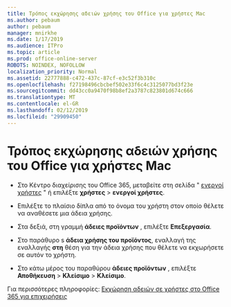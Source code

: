 ```yaml
---
title: Τρόπος εκχώρησης αδειών χρήσης του Office για χρήστες Mac
ms.author: pebaum
author: pebaum
manager: mnirkhe
ms.date: 1/17/2019
ms.audience: ITPro
ms.topic: article
ms.prod: office-online-server
ROBOTS: NOINDEX, NOFOLLOW
localization_priority: Normal
ms.assetid: 22777888-c472-437c-87cf-e3c52f3b310c
ms.openlocfilehash: f27198496cbcbef502e33f6c4c3125077bd3f23e
ms.sourcegitcommit: dd43cc0a9470f98b8ef2a3787c823801d674c666
ms.translationtype: MT
ms.contentlocale: el-GR
ms.lasthandoff: 02/12/2019
ms.locfileid: "29909450"
---
```

# <a name="how-to-assign-office-licenses-to-mac-users"></a>Τρόπος εκχώρησης αδειών χρήσης του Office για χρήστες Mac

- Στο Κέντρο διαχείρισης του Office 365, μεταβείτε στη σελίδα " [ενεργοί χρήστες](https://go.microsoft.com/fwlink/p/?linkid=834822) " ή επιλέξτε **χρήστες** \> **ενεργοί χρήστες**.
    
- Επιλέξτε το πλαίσιο δίπλα από το όνομα του χρήστη στον οποίο θέλετε να αναθέσετε μια άδεια χρήσης.
    
- Στα δεξιά, στη γραμμή **άδειες προϊόντων** , επιλέξτε **Επεξεργασία**.
    
- Στο παράθυρο s **άδεια χρήσης του προϊόντος**, εναλλαγή της εναλλαγής **στη** θέση για την άδεια χρήσης που θέλετε να εκχωρήσετε σε αυτόν το χρήστη. 
    
- Στο κάτω μέρος του παραθύρου **άδειες προϊόντων** , επιλέξτε **Αποθήκευση** \> **Κλείσιμο** \> **Κλείσιμο**.
    
Για περισσότερες πληροφορίες: [Εκχώρηση αδειών σε χρήστες στο Office 365 για επιχειρήσεις](https://docs.microsoft.com/office365/admin/subscriptions-and-billing/assign-licenses-to-users)
  

